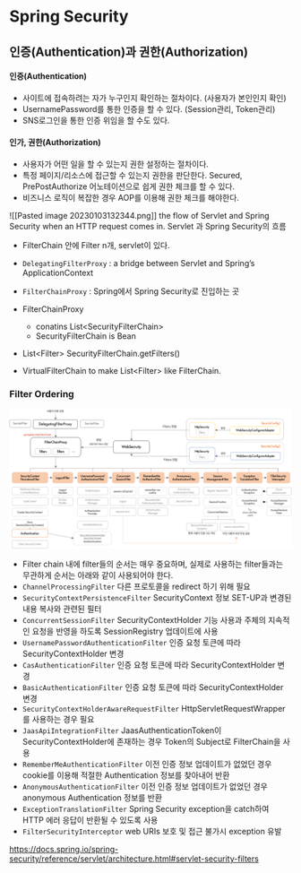 # Spring Security

## 인증(Authentication)과 권한(Authorization)

#### 인증(Authentication)
- 사이트에 접속하려는 자가 누구인지 확인하는 절차이다. (사용자가 본인인지 확인)
- UsernamePassword를 통한 인증을 할 수 있다. (Session관리, Token관리)
- SNS로그인을 통한 인증 위임을 할 수도 있다.
#### 인가, 권한(Authorization)
- 사용자가 어떤 일을 할 수 있는지 권한 설정하는 절차이다.
- 특정 페이지/리소스에 접근할 수 있는지 권한을 판단한다.
Secured, PrePostAuthorize 어노테이션으로 쉽게 권한 체크를 할 수 있다.
- 비즈니스 로직이 복잡한 경우 AOP를 이용해 권한 체크를 해야한다.




![[Pasted image 20230103132344.png]]
the flow of Servlet and Spring Security when an HTTP request comes in.
Servlet 과 Spring Security의 흐름

- FilterChain 안에 Filter n개, servlet이 있다. 
- `DelegatingFilterProxy` : a bridge between Servlet and Spring’s ApplicationContext
- `FilterChainProxy` : Spring에서 Spring Security로 진입하는 곳
  
- FilterChainProxy 
	- conatins List$<$SecurityFilterChain$>$ 
	- SecurityFilterChain is Bean
-  List$<$Filter$>$  SecurityFilterChain.getFilters()

- VirtualFilterChain to make List$<$Filter$>$ like FilterChain.



### Filter Ordering  

![](/image/springSecurity_filterChain.png)


 - Filter chain 내에 filter들의 순서는 매우 중요하며, 실제로 사용하는 filter들과는 무관하게 순서는 아래와 같이 사용되어야 한다.  
 - `ChannelProcessingFilter` 다른 프로토콜을 redirect 하기 위해 필요  
 - `SecurityContextPersistenceFilter` SecurityContext 정보 SET-UP과 변경된 내용 복사와 관련된 필터  
 - `ConcurrentSessionFilter` SecurityContextHolder 기능 사용과 주체의 지속적인 요청을 반영을 하도록 SessionRegistry 업데이트에 사용  
 - `UsernamePasswordAuthenticationFilter` 인증 요청 토큰에 따라 SecurityContextHolder 변경  
 - `CasAuthenticationFilter` 인증 요청 토큰에 따라 SecurityContextHolder 변경  
 - `BasicAuthenticationFilter` 인증 요청 토큰에 따라 SecurityContextHolder 변경  
 - `SecurityContextHolderAwareRequestFilter` HttpServletRequestWrapper를 사용하는 경우 필요  
 - `JaasApiIntegrationFilter` JaasAuthenticationToken이 SecurityContextHolder에 존재하는 경우 Token의 Subject로 FilterChain을 사용  
 - `RememberMeAuthenticationFilter` 이전 인증 정보 업데이트가 없었던 경우 cookie를 이용해 적절한 Authentication 정보를 찾아내어 반환  
 - `AnonymousAuthenticationFilter` 이전 인증 정보 업데이트가 없었던 경우 anonymous Authentication 정보를 반환  
 - `ExceptionTranslationFilter` Spring Security exception을 catch하여 HTTP 에러 응답이 반환될 수 있도록 사용  
 - `FilterSecurityInterceptor` web URIs 보호 및 접근 불가시 exception 유발



https://docs.spring.io/spring-security/reference/servlet/architecture.html#servlet-security-filters

